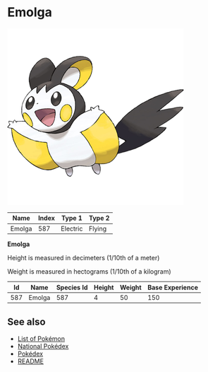 # Emolga


![Emolga](images/587.png)

| **Name** | **Index** | **Type 1** | **Type 2** |
|----|----|----|----|
| Emolga | 587 | Electric | Flying  |

**Emolga** 


Height is measured in decimeters (1/10th of a meter)

Weight is measured in hectograms (1/10th of a kilogram)

| **Id** | **Name** | **Species Id** | **Height** | **Weight** | **Base Experience** |
|--------|----------|----------------|------------|------------|---------------------|
| 587 | Emolga | 587 | 4 | 50 | 150 |


## See also

- [List of Pokémon](../pokemon.md)
- [National Pokédex](../national_pokedex.md)
- [Pokédex](../pokedex.md)
- [README](../README.md)
